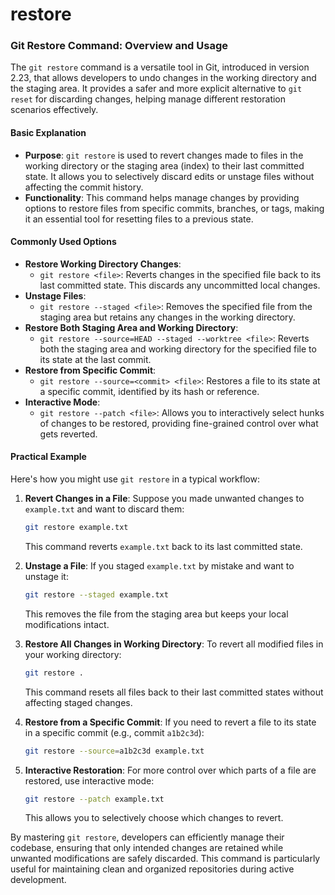 # restore

### Git Restore Command: Overview and Usage

The `git restore` command is a versatile tool in Git, introduced in version 2.23, that allows developers to undo changes in the working directory and the staging area. It provides a safer and more explicit alternative to `git reset` for discarding changes, helping manage different restoration scenarios effectively.

#### Basic Explanation

* **Purpose**: `git restore` is used to revert changes made to files in the working directory or the staging area (index) to their last committed state. It allows you to selectively discard edits or unstage files without affecting the commit history.
* **Functionality**: This command helps manage changes by providing options to restore files from specific commits, branches, or tags, making it an essential tool for resetting files to a previous state.

#### Commonly Used Options

* **Restore Working Directory Changes**:
  * `git restore <file>`: Reverts changes in the specified file back to its last committed state. This discards any uncommitted local changes.
* **Unstage Files**:
  * `git restore --staged <file>`: Removes the specified file from the staging area but retains any changes in the working directory.
* **Restore Both Staging Area and Working Directory**:
  * `git restore --source=HEAD --staged --worktree <file>`: Reverts both the staging area and working directory for the specified file to its state at the last commit.
* **Restore from Specific Commit**:
  * `git restore --source=<commit> <file>`: Restores a file to its state at a specific commit, identified by its hash or reference.
* **Interactive Mode**:
  * `git restore --patch <file>`: Allows you to interactively select hunks of changes to be restored, providing fine-grained control over what gets reverted.

#### Practical Example

Here's how you might use `git restore` in a typical workflow:

1.  **Revert Changes in a File**: Suppose you made unwanted changes to `example.txt` and want to discard them:

    ```bash
    git restore example.txt
    ```

    This command reverts `example.txt` back to its last committed state.
2.  **Unstage a File**: If you staged `example.txt` by mistake and want to unstage it:

    ```bash
    git restore --staged example.txt
    ```

    This removes the file from the staging area but keeps your local modifications intact.
3.  **Restore All Changes in Working Directory**: To revert all modified files in your working directory:

    ```bash
    git restore .
    ```

    This command resets all files back to their last committed states without affecting staged changes.
4.  **Restore from a Specific Commit**: If you need to revert a file to its state in a specific commit (e.g., commit `a1b2c3d`):

    ```bash
    git restore --source=a1b2c3d example.txt
    ```
5.  **Interactive Restoration**: For more control over which parts of a file are restored, use interactive mode:

    ```bash
    git restore --patch example.txt
    ```

    This allows you to selectively choose which changes to revert.

By mastering `git restore`, developers can efficiently manage their codebase, ensuring that only intended changes are retained while unwanted modifications are safely discarded. This command is particularly useful for maintaining clean and organized repositories during active development.
